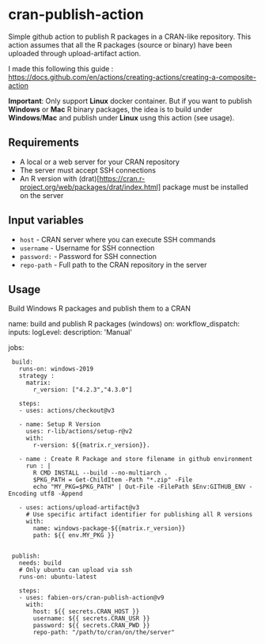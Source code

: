 # cran-publish-action
Simple github action to publish R packages in a CRAN-like repository. This action assumes that all the R packages (source or binary) have been uploaded through upload-artifact action.

I made this following this guide :
https://docs.github.com/en/actions/creating-actions/creating-a-composite-action

**Important**: Only support **Linux** docker container. But if you want to publish **Windows** or **Mac** R binary packages, the idea is to build under **Windows**/**Mac** and publish under **Linux** usng this action (see usage).

## Requirements
- A local or a web server for your CRAN repository
- The server must accept SSH connections
- An R version with (drat)[https://cran.r-project.org/web/packages/drat/index.html] package must be installed on the server

## Input variables
* ```host``` - CRAN server where you can execute SSH commands
* ```username``` - Username for SSH connection
* ```password:``` - Password for SSH connection
* ```repo-path``` - Full path to the CRAN repository in the server

## Usage
Build Windows R packages and publish them to a CRAN

   name: build and publish R packages (windows)
   on:
     workflow_dispatch:
       inputs:
         logLevel:
           description: 'Manual'
   
   jobs:
     
     build:
       runs-on: windows-2019
       strategy :
         matrix:
           r_version: ["4.2.3","4.3.0"]
           
       steps:
       - uses: actions/checkout@v3
   
       - name: Setup R Version
         uses: r-lib/actions/setup-r@v2
         with:
           r-version: ${{matrix.r_version}}.
           
       - name : Create R Package and store filename in github environment
         run : |
           R CMD INSTALL --build --no-multiarch .
           $PKG_PATH = Get-ChildItem -Path "*.zip" -File
           echo "MY_PKG=$PKG_PATH" | Out-File -FilePath $Env:GITHUB_ENV -Encoding utf8 -Append
   
       - uses: actions/upload-artifact@v3
         # Use specific artifact identifier for publishing all R versions
         with:
           name: windows-package-${{matrix.r_version}}
           path: ${{ env.MY_PKG }}
           
       
     publish:
       needs: build
       # Only ubuntu can upload via ssh
       runs-on: ubuntu-latest
       
       steps:
       - uses: fabien-ors/cran-publish-action@v9
         with:
           host: ${{ secrets.CRAN_HOST }}
           username: ${{ secrets.CRAN_USR }}
           password: ${{ secrets.CRAN_PWD }}
           repo-path: "/path/to/cran/on/the/server"

        
